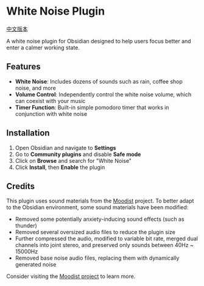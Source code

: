# White Noise Plugin

[中文版本](README-zh.md)

A white noise plugin for Obsidian designed to help users focus better and enter a calmer working state.

## Features

- **White Noise**: Includes dozens of sounds such as rain, coffee shop noise, and more
- **Volume Control**: Independently control the white noise volume, which can coexist with your music
- **Timer Function**: Built-in simple pomodoro timer that works in conjunction with white noise

## Installation

1. Open Obsidian and navigate to **Settings**
2. Go to **Community plugins** and disable **Safe mode**
3. Click on **Browse** and search for "White Noise"
4. Click **Install**, then **Enable** the plugin

## Credits

This plugin uses sound materials from the [Moodist](https://github.com/remvze/moodist) project. To better adapt to the Obsidian environment, some sound materials have been modified:
- Removed some potentially anxiety-inducing sound effects (such as thunder)
- Removed several oversized audio files to reduce the plugin size
- Further compressed the audio, modified to variable bit rate, merged dual channels into joint stereo, and preserved only sounds between 40Hz ~ 15000Hz
- Removed base noise audio files, replacing them with dynamically generated noise

Consider visiting the [Moodist project](https://github.com/remvze/moodist) to learn more.
